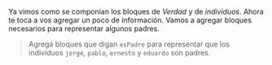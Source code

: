 Ya vimos como se componían los bloques de _Verdad_ y de _individuos_. Ahora te toca a vos agregar un poco de información. Vamos a agregar bloques necesarios para representar algunos padres. 

> Agregá bloques que digan `esPadre` para representar que los individuos `jorge`, `pablo`, `ernesto` y `eduardo` son padres.